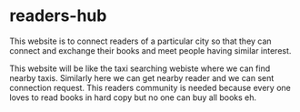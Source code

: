 # readers-hub

This website is to connect readers of a particular city so that they can connect and exchange their books and meet people having similar interest.

This website will be like the taxi searching webiste where we can find nearby taxis. Similarly here we can get nearby reader and we can sent connection request. This readers community is needed because every one loves to read books in hard copy but no one can buy all books eh.
